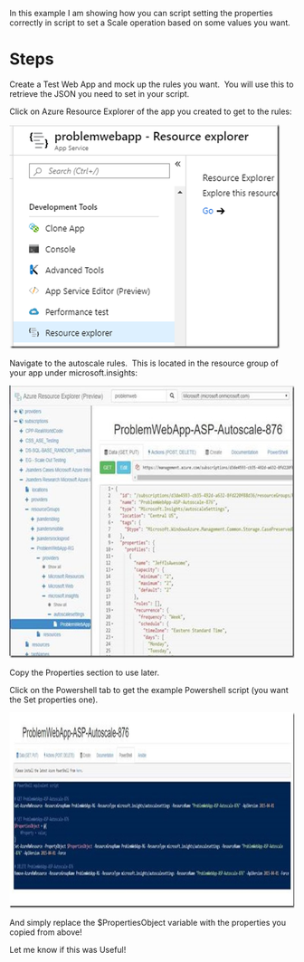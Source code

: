  

In this example I am showing how you can script setting the properties correctly in script to set a Scale operation based on some values you want.

# Steps

Create a Test Web App and mock up the rules you want.&nbsp; You will use this to retrieve the JSON you need to set in your script.

Click on Azure Resource Explorer of the app you created to get to the rules:

[<img loading="lazy" width="478" height="397" title="image" style="display: inline; background-image: none;" alt="image" src="/assets/images/2019/09/image_thumb-6.png" border="0" />](/assets/images/2019/09/image-6.png)

Navigate to the autoscale rules.&nbsp; This is located in the resource group of your app under microsoft.insights:

[<img loading="lazy" width="667" height="482" title="clip_image001[4]" style="display: inline; background-image: none;" alt="clip_image001[4]" src="/assets/images/2019/09/clip_image0014_thumb.jpg" border="0" />](/assets/images/2019/09/clip_image0014.jpg)

Copy the Properties section to use later.

Click on the Powershell tab to get the example Powershell script (you want the Set properties one).

[<img loading="lazy" width="1055" height="346" title="clip_image001[6]" style="display: inline; background-image: none;" alt="clip_image001[6]" src="/assets/images/2019/09/clip_image0016_thumb.jpg" border="0" />](/assets/images/2019/09/clip_image0016.jpg)

And simply replace the $PropertiesObject variable with the properties you copied from above!



Let me know if this was Useful!